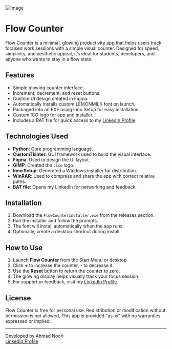 ![Image](https://github.com/user-attachments/assets/e7483ecd-1d23-4049-bb33-b8dd76cc73a4)

# Flow Counter

Flow Counter is a minimal, glowing productivity app that helps users track focused work sessions with a simple visual counter. Designed for speed, simplicity, and aesthetic appeal, it’s ideal for students, developers, and anyone who wants to stay in a flow state.

## Features

- Simple glowing counter interface.
- Increment, decrement, and reset buttons.
- Custom UI design created in Figma.
- Automatically installs custom LEMONMILK font on launch.
- Packaged into an EXE using Inno Setup for easy installation.
- Custom ICO logo for app and installer.
- Includes a BAT file for quick access to my [LinkedIn Profile](https://www.linkedin.com/in/ahmad-noori1103/).

## Technologies Used

- **Python**: Core programming language.
- **CustomTkinter**: GUI framework used to build the visual interface.
- **Figma**: Used to design the UI layout.
- **GIMP**: Created the `.ico` logo.
- **Inno Setup**: Generated a Windows installer for distribution.
- **WinRAR**: Used to compress and share the app with correct relative paths.
- **BAT file**: Opens my LinkedIn for networking and feedback.

## Installation

1. Download the `FlowCounterInstaller.exe` from the releases section.
2. Run the installer and follow the prompts.
3. The font will install automatically when the app runs.
4. Optionally, create a desktop shortcut during install.

## How to Use

1. Launch **Flow Counter** from the Start Menu or desktop.
2. Click **+** to increase the counter, **-** to decrease it.
3. Use the **Reset** button to return the counter to zero.
4. The glowing display helps visually track your focus session.
5. For support or feedback, visit my [LinkedIn Profile](https://www.linkedin.com/in/ahmad-noori1103/).

## License

Flow Counter is free for personal use. Redistribution or modification without permission is not allowed. This app is provided "as-is" with no warranties expressed or implied.

---

Developed by Ahmad Noori  
[LinkedIn Profile](https://www.linkedin.com/in/ahmad-noori1103/)
